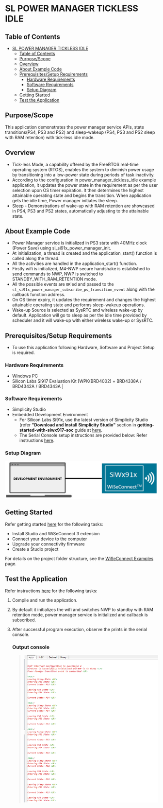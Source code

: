 # SL POWER MANAGER TICKLESS IDLE

## Table of Contents

- [SL POWER MANAGER TICKLESS IDLE](#sl-power-manager-tickless-idle)
  - [Table of Contents](#table-of-contents)
  - [Purpose/Scope](#purposescope)
  - [Overview](#overview)
  - [About Example Code](#about-example-code)
  - [Prerequisites/Setup Requirements](#prerequisitessetup-requirements)
    - [Hardware Requirements](#hardware-requirements)
    - [Software Requirements](#software-requirements)
    - [Setup Diagram](#setup-diagram)
  - [Getting Started](#getting-started)
  - [Test the Application](#test-the-application)

## Purpose/Scope

 This application demonstrates the power manager service APIs, state transitions(PS4, PS3 and PS2) and sleep-wakeup (PS4, PS3 and PS2 sleep with RAM retention) with tick-less idle mode.

## Overview

- Tick-less Mode, a capability offered by the FreeRTOS real-time operating system (RTOS), enables the system to diminish power usage by transitioning into a low-power state during periods of task inactivity.
- According to the configuration in power_manager_tickless_idle example application, it updates the power state in the requirement as per the user selection upon OS timer expiration. It then determines the highest attainable operating state and begins the transition. When application gets the idle time, Power manager initiates the sleep.
- Sleep - Demonstrations of wake-up with RAM retention are showcased in PS4, PS3 and PS2 states, automatically adjusting to the attainable state.

## About Example Code

- Power Manager service is initialized in PS3 state with 40MHz clock (Power Save) using sl_si91x_power_manager_init.
- At initialization, a thread is created and the application_start() function is called along the thread.
- All the activities are handled in the application_start() function.
- Firstly wifi is initialized, M4-NWP secure handshake is established to send commands to NWP, NWP is switched to STANDBY_WITH_RAM_RETENTION mode.
- All the possible events are `OR`'ed and passed to the `sl_si91x_power_manager_subscribe_ps_transition_event` along with the callback function address.
- On OS timer expiry, it updates the requirement and changes the highest attainable operating state and performs sleep-wakeup operations.
- Wake-up Source is selected as SysRTC and wireless wake-up by default. Application will go to sleep as per the idle time provided by scheduler and it will wake-up with either wireless wake-up or SysRTC.

## Prerequisites/Setup Requirements

- To use this application following Hardware, Software and Project Setup is required.

### Hardware Requirements

- Windows PC
- Silicon Labs Si917 Evaluation Kit [WPK(BRD4002) + BRD4338A / BRD4342A / BRD4343A ]

### Software Requirements

- Simplicity Studio
- Embedded Development Environment
  - For Silicon Labs Si91x, use the latest version of Simplicity Studio (refer **"Download and Install Simplicity Studio"** section in **getting-started-with-siwx917-soc** guide at [here](https://docs.silabs.com/wiseconnect/latest/wiseconnect-developers-guide-developing-for-silabs-hosts/#setup-software).
  - The Serial Console setup instructions are provided below:
    Refer instructions [here](https://docs.silabs.com/wiseconnect/latest/wiseconnect-developers-guide-developing-for-silabs-hosts/#console-input-and-output).

### Setup Diagram

![Figure: Introduction](resources/readme/setupdiagram.png)

## Getting Started

Refer getting started [here](https://docs.silabs.com/wiseconnect/latest/wiseconnect-getting-started/) for the following tasks:

- Install Studio and WiSeConnect 3 extension
- Connect your device to the computer
- Upgrade your connectivity firmware
- Create a Studio project

For details on the project folder structure, see the [WiSeConnect Examples](https://docs.silabs.com/wiseconnect/latest/wiseconnect-examples/#example-folder-structure) page.

## Test the Application

Refer instructions [here](https://docs.silabs.com/wiseconnect/latest/wiseconnect-developers-guide-developing-for-silabs-hosts/#build-an-application) for the following tasks:

1. Compile and run the application.
2. By default it initializes the wifi and switches NWP to standby with RAM retention mode, power manager service is initialized and callback is subscribed.
3. After successful program execution, observe the prints in the serial console.

     ### Output console
     > ![Figure: Output](resources/readme/powerManagerWirelessOutputConsole.png) 
